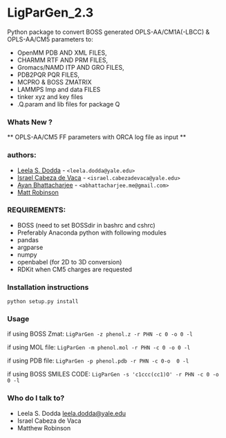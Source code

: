 # LigParGen_2.3


Python package to convert BOSS generated OPLS-AA/CM1A(-LBCC) & OPLS-AA/CM5 parameters to:

- OpenMM PDB AND XML FILES,
- CHARMM RTF AND PRM FILES,
- Gromacs/NAMD ITP AND GRO FILES,
- PDB2PQR PQR FILES,  
- MCPRO & BOSS ZMATRIX
- LAMMPS lmp and data FILES
- tinker xyz and key files 
- .Q.param and  lib files for package Q

### Whats New ? ###

** OPLS-AA/CM5 FF parameters  with ORCA log file as input ** 

### authors: ###

* [Leela S. Dodda](https://github.com/leelasd) - `<leela.dodda@yale.edu>`
* [Israel Cabeza de Vaca]() - `<israel.cabezadevaca@yale.edu>`
* [Ayan Bhattacharjee]() - `<abhattacharjee.me@gmail.com>`
* [Matt Robinson](https://github.com/mc-robinson) 

### REQUIREMENTS: ###
- BOSS (need to set BOSSdir in bashrc and cshrc)
- Preferably Anaconda python with following modules
- pandas 
- argparse
- numpy
- openbabel (for 2D to 3D conversion)
- RDKit when CM5 charges are requested

### Installation instructions ###

`python setup.py install`

### Usage 

if using BOSS Zmat:
`LigParGen -z phenol.z -r PHN -c 0 -o 0 -l` 

if using MOL file:
`LigParGen -m phenol.mol -r PHN -c 0 -o 0 -l`

if using PDB file:
`LigParGen -p phenol.pdb -r PHN -c 0-o  0 -l`

if using BOSS SMILES CODE: 
`LigParGen -s 'c1ccc(cc1)O' -r PHN -c 0 -o 0 -l` 



### Who do I talk to? ###

* Leela S. Dodda leela.dodda@yale.edu 
* Israel Cabeza de Vaca 
* Matthew Robinson 

